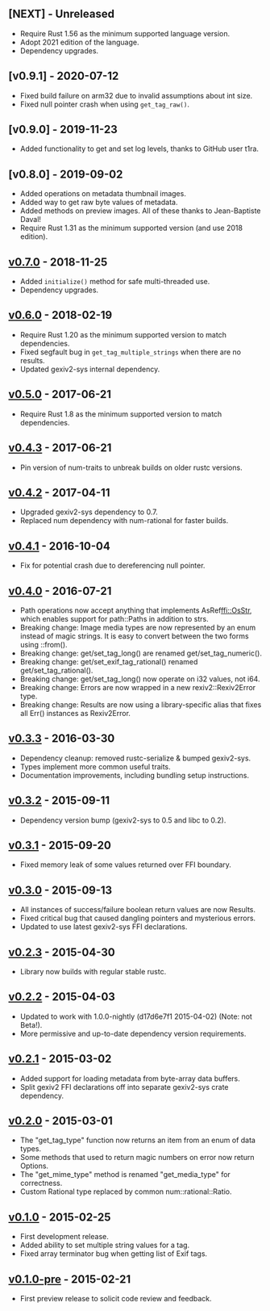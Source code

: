 ## [NEXT] - Unreleased
  * Require Rust 1.56 as the minimum supported language version.
  * Adopt 2021 edition of the language.
  * Dependency upgrades.

## [v0.9.1] - 2020-07-12
  * Fixed build failure on arm32 due to invalid assumptions about int size.
  * Fixed null pointer crash when using `get_tag_raw()`.

## [v0.9.0] - 2019-11-23
  * Added functionality to get and set log levels, thanks to GitHub user t1ra.

## [v0.8.0] - 2019-09-02
  * Added operations on metadata thumbnail images.
  * Added way to get raw byte values of metadata.
  * Added methods on preview images. All of these thanks to Jean-Baptiste Daval!
  * Require Rust 1.31 as the minimum supported version (and use 2018 edition).

## [v0.7.0] - 2018-11-25
  * Added `initialize()` method for safe multi-threaded use.
  * Dependency upgrades.

## [v0.6.0] - 2018-02-19
  * Require Rust 1.20 as the minimum supported version to match dependencies.
  * Fixed segfault bug in `get_tag_multiple_strings` when there are no results.
  * Updated gexiv2-sys internal dependency.

## [v0.5.0] - 2017-06-21
  * Require Rust 1.8 as the minimum supported version to match dependencies.

## [v0.4.3] - 2017-06-21
  * Pin version of num-traits to unbreak builds on older rustc versions.

## [v0.4.2] - 2017-04-11
  * Upgraded gexiv2-sys dependency to 0.7.
  * Replaced num dependency with num-rational for faster builds.

## [v0.4.1] - 2016-10-04
  * Fix for potential crash due to dereferencing null pointer.

## [v0.4.0] - 2016-07-21
  * Path operations now accept anything that implements AsRef<ffi::OsStr>,
    which enables support for path::Paths in addition to strs.
  * Breaking change: Image media types are now represented by an enum instead of
    magic strings. It is easy to convert between the two forms using ::from().
  * Breaking change: get/set_tag_long() are renamed get/set_tag_numeric().
  * Breaking change: get/set_exif_tag_rational() renamed get/set_tag_rational().
  * Breaking change: get/set_tag_long() now operate on i32 values, not i64.
  * Breaking change: Errors are now wrapped in a new rexiv2::Rexiv2Error type.
  * Breaking change: Results are now using a library-specific alias that fixes
    all Err() instances as Rexiv2Error.

## [v0.3.3] - 2016-03-30
  * Dependency cleanup: removed rustc-serialize & bumped gexiv2-sys.
  * Types implement more common useful traits.
  * Documentation improvements, including bundling setup instructions.

## [v0.3.2] - 2015-09-11
  * Dependency version bump (gexiv2-sys to 0.5 and libc to 0.2).

## [v0.3.1] - 2015-09-20
  * Fixed memory leak of some values returned over FFI boundary.

## [v0.3.0] - 2015-09-13
  * All instances of success/failure boolean return values are now Results.
  * Fixed critical bug that caused dangling pointers and mysterious errors.
  * Updated to use latest gexiv2-sys FFI declarations.

## [v0.2.3] - 2015-04-30
  * Library now builds with regular stable rustc.

## [v0.2.2] - 2015-04-03
  * Updated to work with 1.0.0-nightly (d17d6e7f1 2015-04-02) (Note: not Beta!).
  * More permissive and up-to-date dependency version requirements.

## [v0.2.1] - 2015-03-02
  * Added support for loading metadata from byte-array data buffers.
  * Split gexiv2 FFI declarations off into separate gexiv2-sys crate dependency.

## [v0.2.0] - 2015-03-01
  * The "get_tag_type" function now returns an item from an enum of data types.
  * Some methods that used to return magic numbers on error now return Options.
  * The "get_mime_type" method is renamed "get_media_type" for correctness.
  * Custom Rational type replaced by common num::rational::Ratio.

## [v0.1.0] - 2015-02-25
  * First development release.
  * Added ability to set multiple string values for a tag.
  * Fixed array terminator bug when getting list of Exif tags.

## [v0.1.0-pre] - 2015-02-21
  * First preview release to solicit code review and feedback.


[v0.7.0]: https://github.com/felixc/rexiv2/compare/v0.6.0...v0.7.0
[v0.6.0]: https://github.com/felixc/rexiv2/compare/v0.5.0...v0.6.0
[v0.5.0]: https://github.com/felixc/rexiv2/compare/v0.4.3...v0.5.0
[v0.4.3]: https://github.com/felixc/rexiv2/compare/v0.4.2...v0.4.3
[v0.4.2]: https://github.com/felixc/rexiv2/compare/v0.4.1...v0.4.2
[v0.4.1]: https://github.com/felixc/rexiv2/compare/v0.4.0...v0.4.1
[v0.4.0]: https://github.com/felixc/rexiv2/compare/v0.3.3...v0.4.0
[v0.3.3]: https://github.com/felixc/rexiv2/compare/v0.3.2...v0.3.3
[v0.3.2]: https://github.com/felixc/rexiv2/compare/v0.3.1...v0.3.2
[v0.3.1]: https://github.com/felixc/rexiv2/compare/v0.3.0...v0.3.1
[v0.3.0]: https://github.com/felixc/rexiv2/compare/v0.2.3...v0.3.0
[v0.2.3]: https://github.com/felixc/rexiv2/compare/v0.2.2...v0.2.3
[v0.2.2]: https://github.com/felixc/rexiv2/compare/v0.2.1...v0.2.2
[v0.2.1]: https://github.com/felixc/rexiv2/compare/v0.2.0...v0.2.1
[v0.2.0]: https://github.com/felixc/rexiv2/compare/v0.1.0...v0.2.0
[v0.1.0]: https://github.com/felixc/rexiv2/compare/25c31ad...v0.1.0
[v0.1.0-pre]: https://github.com/felixc/rexiv2/commit/25c31ad5a0bdbc51ce95e416f1931771fdfd950d

